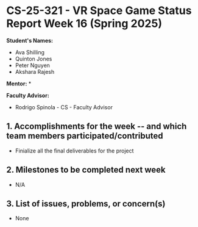 # CS-25-321 - VR Space Game Status Report Week 16 (Spring 2025)

**Student's Names:**

* Ava Shilling
* Quinton Jones
* Peter Nguyen
* Akshara Rajesh

**Mentor:**
* 

**Faculty Advisor:**
* Rodrigo Spinola - CS - Faculty Advisor

## 1. Accomplishments for the week -- and which team members participated/contributed

* Finialize all the final deliverables for the project

## 2. Milestones to be completed next week

* N/A

## 3. List of issues, problems, or concern(s)
* None
